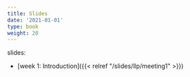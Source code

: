 ```yaml
---
title: Slides
date: '2021-01-01'
type: book
weight: 20
---
```


slides:

- [week 1: Introduction]({{< relref "/slides/llp/meeting1" >}})

